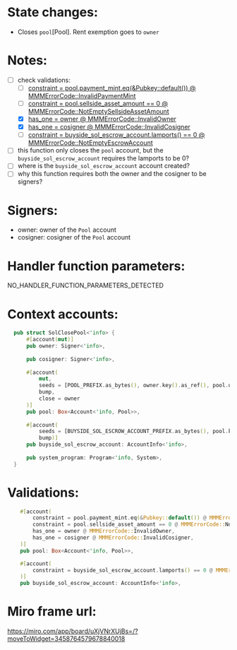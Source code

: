 # State changes:

- Closes `pool`[Pool]. Rent exemption goes to `owner`

# Notes:

- [ ] check validations:
  - [ ] [constraint = pool.payment_mint.eq(&Pubkey::default()) @ MMMErrorCode::InvalidPaymentMint](https://github.com/magicoss/mmm/blob/3e15732061ad03256b2570b78ff8018ba74ce039/programs/mmm/src/instructions/admin/sol_close_pool.rs#L11)
  - [ ] [constraint = pool.sellside_asset_amount == 0 @ MMMErrorCode::NotEmptySellsideAssetAmount](https://github.com/magicoss/mmm/blob/3e15732061ad03256b2570b78ff8018ba74ce039/programs/mmm/src/instructions/admin/sol_close_pool.rs#L12)
  - [x] [has_one = owner @ MMMErrorCode::InvalidOwner](https://github.com/magicoss/mmm/blob/3e15732061ad03256b2570b78ff8018ba74ce039/programs/mmm/src/instructions/admin/sol_close_pool.rs#L14)
  - [x] [has_one = cosigner @ MMMErrorCode::InvalidCosigner](https://github.com/magicoss/mmm/blob/3e15732061ad03256b2570b78ff8018ba74ce039/programs/mmm/src/instructions/admin/sol_close_pool.rs#L15)
  - [ ] [constraint = buyside_sol_escrow_account.lamports() == 0 @ MMMErrorCode::NotEmptyEscrowAccount](https://github.com/magicoss/mmm/blob/3e15732061ad03256b2570b78ff8018ba74ce039/programs/mmm/src/instructions/admin/sol_close_pool.rs#L22)
- [ ] this function only closes the `pool` account, but the `buyside_sol_escrow_account` requires the lamports to be 0?
- [ ] where is the `buyside_sol_escrow_account` account created?
- [ ] why this function requires both the owner and the cosigner to be signers?

# Signers:

- owner: owner of the `Pool` account
- cosigner: cosigner of the `Pool` account

# Handler function parameters:

NO_HANDLER_FUNCTION_PARAMETERS_DETECTED

# Context accounts:

```rust
  pub struct SolClosePool<'info> {
      #[account(mut)]
      pub owner: Signer<'info>,
  
      pub cosigner: Signer<'info>,
  
      #[account(
          mut,
          seeds = [POOL_PREFIX.as_bytes(), owner.key().as_ref(), pool.uuid.as_ref(,
          bump,
          close = owner
      )]
      pub pool: Box<Account<'info, Pool>>,
  
      #[account(
          seeds = [BUYSIDE_SOL_ESCROW_ACCOUNT_PREFIX.as_bytes(), pool.key().as_ref(,
          bump)]
      pub buyside_sol_escrow_account: AccountInfo<'info>,
  
      pub system_program: Program<'info, System>,
  }
```

# Validations:

```rust
    #[account(
    	constraint = pool.payment_mint.eq(&Pubkey::default()) @ MMMErrorCode::InvalidPaymentMint,
    	constraint = pool.sellside_asset_amount == 0 @ MMMErrorCode::NotEmptySellsideAssetAmount,
    	has_one = owner @ MMMErrorCode::InvalidOwner,
    	has_one = cosigner @ MMMErrorCode::InvalidCosigner,
    )]
    pub pool: Box<Account<'info, Pool>>,
```
```rust
    #[account(
    	constraint = buyside_sol_escrow_account.lamports() == 0 @ MMMErrorCode::NotEmptyEscrowAccount,
    )]
    pub buyside_sol_escrow_account: AccountInfo<'info>,
```

# Miro frame url:

https://miro.com/app/board/uXjVNrXUjBs=/?moveToWidget=3458764579678840018
            